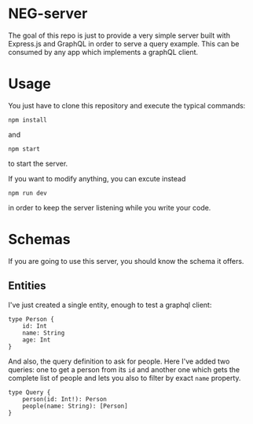 # NEG-server

The goal of this repo is just to provide a very simple server built with Express.js and GraphQL in order to serve a query example. This can be consumed by any app which implements a graphQL client.

# Usage

You just have to clone this repository and execute the typical commands:

    npm install

and
    
    npm start

to start the server.

If you want to modify anything, you can excute instead

    npm run dev

in order to keep the server listening while you write your code.

# Schemas

If you are going to use this server, you should know the schema it offers.

## Entities

I've just created a single entity, enough to test a graphql client:

```
type Person {
    id: Int
    name: String
    age: Int
}
```

And also, the query definition to ask for people. Here I've added two queries: one to get a person from its `id` and another one which gets the complete list of people and lets you also to filter by exact `name` property.

```
type Query {
    person(id: Int!): Person
    people(name: String): [Person]
}
```